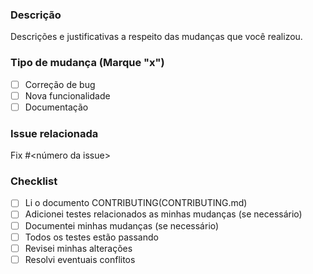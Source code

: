 <!--Antes de enviar este PR certifique-se de ter lido o documento CONTRIBUTING(CONTRIBUTING.md). Preencha o que é pedido a seguir e exclua ou acrescente trechos conforme necessário.)-->

### Descrição

Descrições e justificativas a respeito das mudanças que você realizou.

### Tipo de mudança (Marque "x")

- [ ] Correção de bug
- [ ] Nova funcionalidade
- [ ] Documentação

### Issue relacionada

Fix #<número da issue>

### Checklist

- [ ] Li o documento CONTRIBUTING(CONTRIBUTING.md)
- [ ] Adicionei testes relacionados as minhas mudanças (se necessário)
- [ ] Documentei minhas mudanças (se necessário)
- [ ] Todos os testes estão passando
- [ ] Revisei minhas alterações
- [ ] Resolvi eventuais conflitos